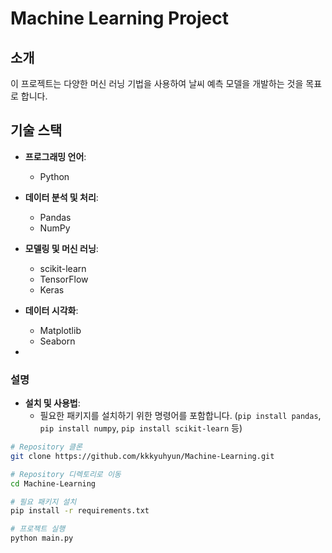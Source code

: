 # Machine Learning Project

## 소개
이 프로젝트는 다양한 머신 러닝 기법을 사용하여 날씨 예측 모델을 개발하는 것을 목표로 합니다.

## 기술 스택
- **프로그래밍 언어**:
  - Python

- **데이터 분석 및 처리**:
  - Pandas
  - NumPy

- **모델링 및 머신 러닝**:
  - scikit-learn
  - TensorFlow
  - Keras

- **데이터 시각화**:
  - Matplotlib
  - Seaborn

-

### 설명
- **설치 및 사용법**:
  - 필요한 패키지를 설치하기 위한 명령어를 포함합니다. (`pip install pandas`, `pip install numpy`, `pip install scikit-learn` 등)
 

```bash
# Repository 클론
git clone https://github.com/kkkyuhyun/Machine-Learning.git

# Repository 디렉토리로 이동
cd Machine-Learning

# 필요 패키지 설치
pip install -r requirements.txt

# 프로젝트 실행
python main.py
